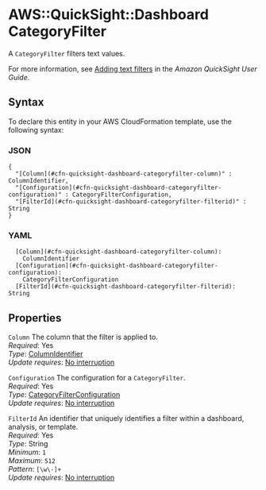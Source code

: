 # AWS::QuickSight::Dashboard CategoryFilter<a name="aws-properties-quicksight-dashboard-categoryfilter"></a>

A `CategoryFilter` filters text values\.

For more information, see [Adding text filters](https://docs.aws.amazon.com/quicksight/latest/user/add-a-text-filter-data-prep.html) in the *Amazon QuickSight User Guide*\.

## Syntax<a name="aws-properties-quicksight-dashboard-categoryfilter-syntax"></a>

To declare this entity in your AWS CloudFormation template, use the following syntax:

### JSON<a name="aws-properties-quicksight-dashboard-categoryfilter-syntax.json"></a>

```
{
  "[Column](#cfn-quicksight-dashboard-categoryfilter-column)" : ColumnIdentifier,
  "[Configuration](#cfn-quicksight-dashboard-categoryfilter-configuration)" : CategoryFilterConfiguration,
  "[FilterId](#cfn-quicksight-dashboard-categoryfilter-filterid)" : String
}
```

### YAML<a name="aws-properties-quicksight-dashboard-categoryfilter-syntax.yaml"></a>

```
  [Column](#cfn-quicksight-dashboard-categoryfilter-column): 
    ColumnIdentifier
  [Configuration](#cfn-quicksight-dashboard-categoryfilter-configuration): 
    CategoryFilterConfiguration
  [FilterId](#cfn-quicksight-dashboard-categoryfilter-filterid): String
```

## Properties<a name="aws-properties-quicksight-dashboard-categoryfilter-properties"></a>

`Column`  <a name="cfn-quicksight-dashboard-categoryfilter-column"></a>
The column that the filter is applied to\.  
*Required*: Yes  
*Type*: [ColumnIdentifier](aws-properties-quicksight-dashboard-columnidentifier.md)  
*Update requires*: [No interruption](https://docs.aws.amazon.com/AWSCloudFormation/latest/UserGuide/using-cfn-updating-stacks-update-behaviors.html#update-no-interrupt)

`Configuration`  <a name="cfn-quicksight-dashboard-categoryfilter-configuration"></a>
The configuration for a `CategoryFilter`\.  
*Required*: Yes  
*Type*: [CategoryFilterConfiguration](aws-properties-quicksight-dashboard-categoryfilterconfiguration.md)  
*Update requires*: [No interruption](https://docs.aws.amazon.com/AWSCloudFormation/latest/UserGuide/using-cfn-updating-stacks-update-behaviors.html#update-no-interrupt)

`FilterId`  <a name="cfn-quicksight-dashboard-categoryfilter-filterid"></a>
An identifier that uniquely identifies a filter within a dashboard, analysis, or template\.  
*Required*: Yes  
*Type*: String  
*Minimum*: `1`  
*Maximum*: `512`  
*Pattern*: `[\w\-]+`  
*Update requires*: [No interruption](https://docs.aws.amazon.com/AWSCloudFormation/latest/UserGuide/using-cfn-updating-stacks-update-behaviors.html#update-no-interrupt)